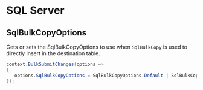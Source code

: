 # SQL Server

## SqlBulkCopyOptions
Gets or sets the SqlBulkCopyOptions to use when `SqlBulkCopy` is used to directly insert in the destination table.


```csharp
context.BulkSubmitChanges(options =>
{
   options.SqlBulkCopyOptions = SqlBulkCopyOptions.Default | SqlBulkCopyOptions.TableLock;
});
```
